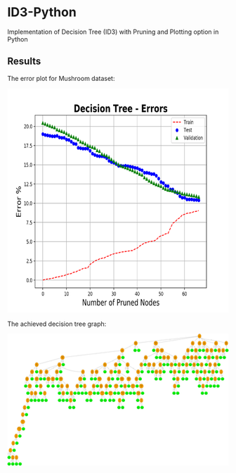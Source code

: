 # ID3-Python
Implementation of Decision Tree (ID3) with Pruning and Plotting option in Python

## Results

The error plot for Mushroom dataset:

<img src="/images/errPlot.png" width="700" height="510">

The achieved decision tree graph:

<img src="/images/prunedTreeGraph.png" width="1200" height="300">

